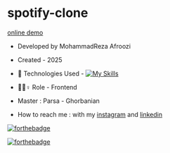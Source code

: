 # spotify-clone


[online demo](https://mohammadrezaafroozi.github.io/spotify-clone/)

- Developed by MohammadReza Afroozi
- Created - 2025
- 🤖 Technologies Used - [![My Skills](https://skillicons.dev/icons?i=js,html,css)](https://skillicons.dev)

- 🤖🤖♀️ Role - Frontend
- Master : Parsa - Ghorbanian
- How to reach me : with my
[instagram](https://www.instagram.com/afroozi_dev?igsh=MWNvODk2dGwwY29o) and
[linkedin](https://www.linkedin.com/in/mohammad-reza-afroozi)

[![forthebadge](https://forthebadge.com/images/featured/featured-built-with-love.svg)](https://forthebadge.com)

[![forthebadge](https://forthebadge.com/images/badges/made-with-javascript.svg)](https://forthebadge.com)
